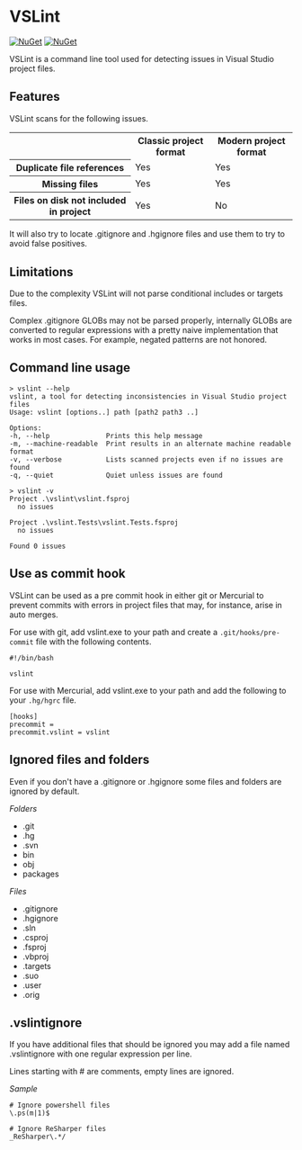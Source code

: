 VSLint
======

[![NuGet](https://img.shields.io/nuget/v/VSLint.svg?maxAge=259200&label=VSLint)](https://www.nuget.org/packages/VSLint/)
[![NuGet](https://img.shields.io/nuget/v/dotnet-vslint.svg?maxAge=259200&label=dotnet-vslint)](https://www.nuget.org/packages/dotnet-vslint/)

VSLint is a command line tool used for detecting issues in
Visual Studio project files.


Features
--------

VSLint scans for the following issues.

<table>
	<tr>
		<th></th>
		<th>Classic project format</th>
		<th>Modern project format</th>
	</tr>
	<tr>
		<th>Duplicate file references</th>
		<td>Yes</td>
		<td>Yes</td>
	</tr>
	<tr>
		<th>Missing files</th>
		<td>Yes</td>
		<td>Yes</td>
	</tr>
	<tr>
		<th>Files on disk not included in project</th>
		<td>Yes</td>
		<td>No</td>
	</tr>
</table>

It will also try to locate .gitignore and .hgignore files and use them
to try to avoid false positives.


Limitations
-----------

Due to the complexity VSLint will not parse conditional includes or targets files.

Complex .gitignore GLOBs may not be parsed properly, internally GLOBs are converted
to regular expressions with a pretty naive implementation that works in most cases.
For example, negated patterns are not honored.


Command line usage
------------------

	> vslint --help
	vslint, a tool for detecting inconsistencies in Visual Studio project files
	Usage: vslint [options..] path [path2 path3 ..]

	Options:
	-h, --help              Prints this help message
	-m, --machine-readable  Print results in an alternate machine readable format
	-v, --verbose           Lists scanned projects even if no issues are found
	-q, --quiet             Quiet unless issues are found

	> vslint -v
	Project .\vslint\vslint.fsproj
	  no issues

	Project .\vslint.Tests\vslint.Tests.fsproj
	  no issues

	Found 0 issues


Use as commit hook
------------------

VSLint can be used as a pre commit hook in either git or Mercurial to prevent commits with
errors in project files that may, for instance, arise in auto merges.

For use with git, add vslint.exe to your path and create a `.git/hooks/pre-commit` file with the following contents.

	#!/bin/bash

	vslint

For use with Mercurial, add vslint.exe to your path and add the following to your `.hg/hgrc` file.

	[hooks]
	precommit =
	precommit.vslint = vslint


Ignored files and folders
-------------------------

Even if you don't have a .gitignore or .hgignore some files and folders
are ignored by default.

*Folders*

* .git
* .hg
* .svn
* bin
* obj
* packages

*Files*

* .gitignore
* .hgignore
* .sln
* .csproj
* .fsproj
* .vbproj
* .targets
* .suo
* .user
* .orig


.vslintignore
-------------

If you have additional files that should be ignored you may add a
file named .vslintignore with one regular expression per line.

Lines starting with # are comments, empty lines are ignored.

*Sample*

	# Ignore powershell files
	\.ps(m|1)$

	# Ignore ReSharper files
	_ReSharper\.*/
